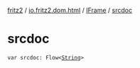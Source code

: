 [fritz2](../../index.md) / [io.fritz2.dom.html](../index.md) / [IFrame](index.md) / [srcdoc](./srcdoc.md)

# srcdoc

`var srcdoc: Flow<`[`String`](https://kotlinlang.org/api/latest/jvm/stdlib/kotlin/-string/index.html)`>`